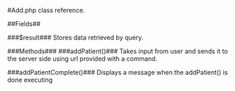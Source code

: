 #Add.php class reference.


##Fields##


###$result###
Stores data retrieved by query.

###Methods###
###addPatient()###
Takes input from user and sends it to the server side using url provided with a command.

###addPatientComplete()###
Displays a message when the addPatient() is done executing


